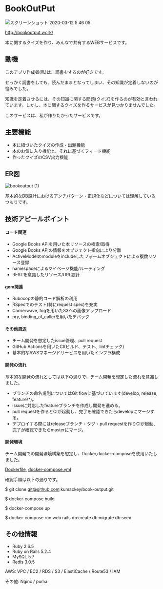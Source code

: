 # BookOutPut

![スクリーンショット 2020-03-12 5 46 05](https://user-images.githubusercontent.com/55213482/76595212-71cf2500-653e-11ea-8c42-c2e49e40cc54.png)

http://bookoutput.work/

本に関するクイズを作り、みんなで共有するWEBサービスです。

## 動機

このアプリ作成者(私)は、読書をするのが好きです。

せっかく読書をしても、読んだままとなってしまい、その知識が定着しないのが悩みでした。

知識を定着させるには、その知識に関する問題(クイズ)を作るのが有効と言われています。しかし、本に関するクイズを作るサービスが見つかりませんでした。

このサービスは、私が作りたかったサービスです。

## 主要機能

- 本に紐づいたクイズの作成・出題機能
- 本のお気に入り機能と、それに基づくフィード機能
- 作ったクイズのCSV出力機能

## ER図

![bookoutput (1)](https://user-images.githubusercontent.com/55213482/76920941-18853e00-6910-11ea-8d9d-be8276037a41.png)

基本的なDB設計におけるアンチパターン・正規化などについては理解しているつもりです。

## 技術アピールポイント

#### コード関連

- Google Books APIを用いた本リソースの検索/取得
- Google Books APIの情報をオブジェクト指向により分離
- ActiveModelのmoduleをincludeしたフォームオブジェクトによる複数リソース登録
- namespaceによるマイページ機能/ルーティング
- RESTを意識したリソース/URL設計

#### gem関連

- Rubocopの静的コード解析の利用
- RSpecでのテスト(特にrequest spec)を充実
- Carrierwave, fogを用いたS3への画像アップロード
- pry, binding_of_callerを用いたデバッグ

#### その他周辺

- チーム開発を想定したissue管理、pull request
- GitHub Actionsを用いたCI(ビルド、テスト、lintチェック)
- 基本的なAWSマネージドサービスを用いたインフラ構成

#### 開発の流れ

基本的な開発の流れとしては以下の通りで、チーム開発を想定した流れを意識しました。

- ブランチの命名規則についてはGit flowに基づいています(develop, release, feature/*)。
- issueに対応したfeatureブランチを作成し開発を進める。
- pull requestを作るとCIが起動し、完了を確認できたらdevelopにマージする。
- デプロイする際にはreleaseブランチ・タグ・pull requestを作りCIが起動、完了が確認できたらmasterにマージ。

#### 開発環境

チーム開発での開発環境構築を想定し、Docker,docker-composeを使用いたしました。

[Dockerfile](https://github.com/kumackey/book-output/blob/develop/Dockerfile), [docker-compose.yml](https://github.com/kumackey/book-output/blob/develop/docker-compose.yml)

確認手順は以下の通りです。

$ git clone git@github.com:kumackey/book-output.git

$ docker-compose build

$ docker-compose up

$ docker-compose run web rails db:create db:migrate db:seed


## その他情報

- Ruby 2.6.5
- Ruby on Rails 5.2.4
- MySQL 5.7 
- Redis 3.0.5

AWS: VPC / EC2 / RDS / S3 / ElastiCache / Route53 / IAM

その他: Nginx / puma 
